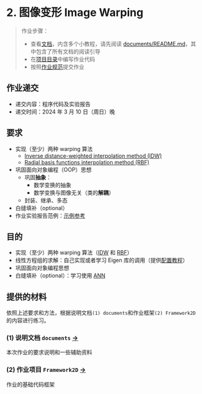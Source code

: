 # 2. 图像变形 Image Warping

> 作业步骤：
>
> - 查看[文档](documents/README.md)，内含多个小教程，请先阅读 [documents/README.md](documents/README.md)，其中包含了所有文档的阅读引导
> - 在[项目目录](../../Framework2D/)中编写作业代码
> - 按照[作业规范](../README.md)提交作业

## 作业递交

- 递交内容：程序代码及实验报告
- 递交时间：2024 年 3 月 10 日（周日）晚

## 要求

- 实现（至少）两种 warping 算法
  - [Inverse distance-weighted interpolation method (IDW)](documents/0_IDW.md)
  - [Radial basis functions interpolation method (RBF)](documents/1_RBF.md)
- 巩固面向对象编程（OOP）思想
  - 巩固**抽象**：
    - 数学变换的抽象
    - 数学变换与图像无关（类的**解耦**）
  - 封装、继承、多态
- 白缝填补（optional）
- 作业实验报告范例：[示例参考](https://rec.ustc.edu.cn/share/97ce81a0-dc93-11ee-8634-cbdc421a711c)

## 目的

- 实现（至少）两种 warping 算法（[IDW](documents/0_IDW.md) 和 [RBF](documents/1_RBF.md)）
- 线性方程组的求解：自己实现或者学习 Eigen 库的调用（提供[配置教程](documents/eigen_example/README.md)）
- 巩固面向对象编程思想
- 白缝填补（optional）：学习使用 [ANN](documents/ann_example/README.md)

## 提供的材料

依照上述要求和方法，根据说明文档`(1) documents`和作业框架`(2) Framework2D`的内容进行练习。

### (1) 说明文档 `documents` [->](documents/)

本次作业的要求说明和一些辅助资料

### (2) 作业项目 `Framework2D` [->](../../Framework2D/)

作业的基础代码框架
